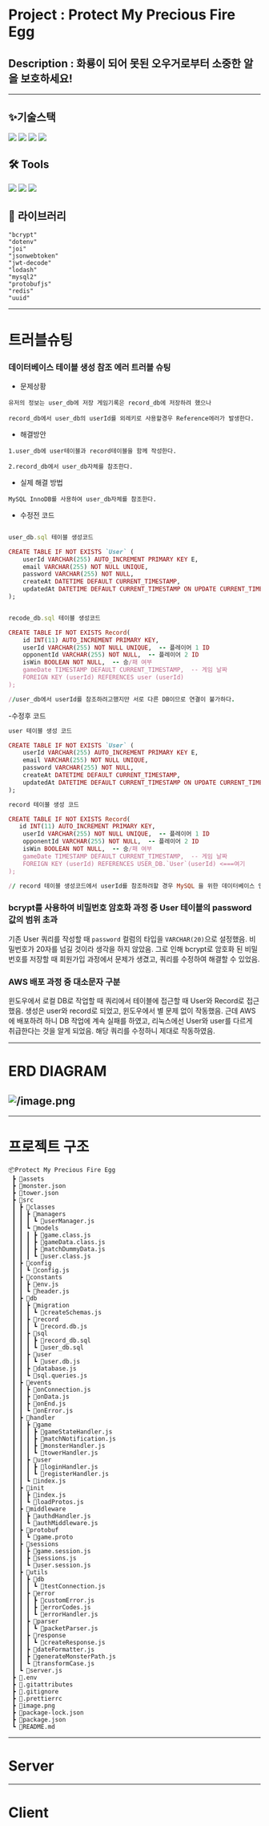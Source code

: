 # Project : Protect My Precious Fire Egg

## Description : 화룡이 되어 못된 오우거로부터 소중한 알을 보호하세요!

---

## ✨기술스택

  <img src="https://img.shields.io/badge/javascript-F7DF1E.svg?style=for-the-badge&logo=javascript&logoColor=20232a" />

   <img src="https://img.shields.io/badge/Node.js-5FA04E.svg?style=for-the-badge&logo=node.js&logoColor=20232a" />
   
<img src="https://img.shields.io/badge/mysql-4479A1.svg?style=for-the-badge&logo=mysql&logoColor=white" />

<img src="https://img.shields.io/badge/Unity-E0234E.svg?style=for-the-badge&logo=unity&logoColor=white" />

## 🛠 Tools

<img src="https://img.shields.io/badge/VSCode-4479A1.svg?style=for-the-badge&logo=visual-studio-code&logoColor=22ABF3" />
    
<img src="https://img.shields.io/badge/Rider-E0234E.svg?style=for-the-badge&logo=rider&logoColor=2C2C32" />

 <img src="https://img.shields.io/badge/figma-F24E1E.svg?style=for-the-badge&logo=figma&logoColor=white" />

## 🧰 라이브러리

```
"bcrypt"
"dotenv"
"joi"
"jsonwebtoken"
"jwt-decode"
"lodash"
"mysql2"
"protobufjs"
"redis"
"uuid"
```

---

# 트러블슈팅

### 데이터베이스 테이블 생성 참조 에러 트러블 슈팅

- 문제상황

```
유저의 정보는 user_db에 저장 게임기록은 record_db에 저장하려 했으나

record_db에서 user_db의 userId를 외레키로 사용할경우 Reference에러가 발생한다.
```

- 해결방안

```
1.user_db에 user테이블과 record테이블을 함께 작성한다.

2.record_db에서 user_db자체를 참조한다.
```

- 실제 해결 방법

```
MySQL InnoDB를 사용하여 user_db자체를 참조한다.
```

- 수정전 코드

```ruby

user_db.sql 테이블 생성코드

CREATE TABLE IF NOT EXISTS `User` (
    userId VARCHAR(255) AUTO_INCREMENT PRIMARY KEY E,
    email VARCHAR(255) NOT NULL UNIQUE,
    password VARCHAR(255) NOT NULL,
    createAt DATETIME DEFAULT CURRENT_TIMESTAMP,
    updatedAt DATETIME DEFAULT CURRENT_TIMESTAMP ON UPDATE CURRENT_TIMESTAMP
);


recode_db.sql 테이블 생성코드

CREATE TABLE IF NOT EXISTS Record(
    id INT(11) AUTO_INCREMENT PRIMARY KEY,
    userId VARCHAR(255) NOT NULL UNIQUE,  -- 플레이어 1 ID
    opponentId VARCHAR(255) NOT NULL,  -- 플레이어 2 ID
    isWin BOOLEAN NOT NULL,  -- 승/패 여부
    gameDate TIMESTAMP DEFAULT CURRENT_TIMESTAMP,  -- 게임 날짜
    FOREIGN KEY (userId) REFERENCES user (userId)
);

//user_db에서 userId를 참조하려고했지만 서로 다른 DB이므로 연결이 불가하다.
```

-수정후 코드

```ruby
user 테이블 생성 코드

CREATE TABLE IF NOT EXISTS `User` (
    userId VARCHAR(255) AUTO_INCREMENT PRIMARY KEY E,
    email VARCHAR(255) NOT NULL UNIQUE,
    password VARCHAR(255) NOT NULL,
    createAt DATETIME DEFAULT CURRENT_TIMESTAMP,
    updatedAt DATETIME DEFAULT CURRENT_TIMESTAMP ON UPDATE CURRENT_TIMESTAMP
);

record 테이블 생성 코드

CREATE TABLE IF NOT EXISTS Record(
   id INT(11) AUTO_INCREMENT PRIMARY KEY,
    userId VARCHAR(255) NOT NULL UNIQUE,  -- 플레이어 1 ID
    opponentId VARCHAR(255) NOT NULL,  -- 플레이어 2 ID
    isWin BOOLEAN NOT NULL,  -- 승/패 여부
    gameDate TIMESTAMP DEFAULT CURRENT_TIMESTAMP,  -- 게임 날짜
    FOREIGN KEY (userId) REFERENCES USER_DB.`User`(userId) <===여기
);

// record 테이블 생성코드에서 userId를 참조하려할 경우 MySQL 을 위한 데이터베이스 엔진인 InnoDB를 사용해여 USER_DB.User를 통해 통째로 참조하여 해결했다.

```


### bcrypt를 사용하여 비밀번호 암호화 과정 중 User 테이블의 password 값의 범위 초과
기존 User 쿼리를 작성할 때 `password` 컬럼의 타입을 `VARCHAR(20)`으로 설정했음.
비밀번호가 20자를 넘길 것이라 생각을 하지 않았음.
그로 인해 bcrypt로 암호화 된 비밀번호를 저장할 때 회원가입 과정에서 문제가 생겼고, 쿼리를 수정하여 해결할 수 있었음.

### AWS 배포 과정 중 대소문자 구분
윈도우에서 로컬 DB로 작업할 때 쿼리에서 테이블에 접근할 때 User와 Record로 접근했음.
생성은 user와 record로 되었고, 윈도우에서 별 문제 없이 작동했음.
근데 AWS에 배포하려 하니 DB 작업에 계속 실패를 하였고, 리눅스에선 User와 user를 다르게 취급한다는 것을 알게 되었음.
해당 쿼리를 수정하니 제대로 작동하였음.

---

# ERD DIAGRAM

## ![/image.png](image.png)

---
# 프로젝트 구조

```
📦Protect My Precious Fire Egg
 ┣ 📂assets
 ┣ 📜monster.json
 ┣ 📜tower.json
 ┣ 📂src
 ┃ ┣ 📂classes
 ┃ ┃ ┣ 📂managers
 ┃ ┃ ┃ ┗ 📜userManager.js
 ┃ ┃ ┗ 📂models
 ┃ ┃ ┃ ┣ 📜game.class.js
 ┃ ┃ ┃ ┣ 📜gameData.class.js
 ┃ ┃ ┃ ┣ 📜matchDummyData.js
 ┃ ┃ ┃ ┗ 📜user.class.js
 ┃ ┣ 📂config
 ┃ ┃ ┗ 📜config.js
 ┃ ┣ 📂constants
 ┃ ┃ ┣ 📜env.js
 ┃ ┃ ┗ 📜header.js
 ┃ ┣ 📂db
 ┃ ┃ ┣ 📂migration
 ┃ ┃ ┃ ┗ 📜createSchemas.js
 ┃ ┃ ┣ 📂record
 ┃ ┃ ┃ ┗ 📜record.db.js
 ┃ ┃ ┣ 📂sql
 ┃ ┃ ┃ ┣ 📜record_db.sql
 ┃ ┃ ┃ ┗ 📜user_db.sql
 ┃ ┃ ┣ 📂user
 ┃ ┃ ┃ ┗ 📜user.db.js
 ┃ ┃ ┣ 📜database.js
 ┃ ┃ ┗ 📜sql.queries.js
 ┃ ┣ 📂events
 ┃ ┃ ┣ 📜onConnection.js
 ┃ ┃ ┣ 📜onData.js
 ┃ ┃ ┣ 📜onEnd.js
 ┃ ┃ ┗ 📜onError.js
 ┃ ┣ 📂handler
 ┃ ┃ ┣ 📂game
 ┃ ┃ ┃ ┣ 📜gameStateHandler.js
 ┃ ┃ ┃ ┣ 📜matchNotification.js
 ┃ ┃ ┃ ┣ 📜monsterHandler.js
 ┃ ┃ ┃ ┗ 📜towerHandler.js
 ┃ ┃ ┣ 📂user
 ┃ ┃ ┃ ┣ 📜loginHandler.js
 ┃ ┃ ┃ ┗ 📜registerHandler.js
 ┃ ┃ ┗ 📜index.js
 ┃ ┣ 📂init
 ┃ ┃ ┣ 📜index.js
 ┃ ┃ ┗ 📜loadProtos.js
 ┃ ┣ 📂middleware
 ┃ ┃ ┣ 📜authdHandler.js
 ┃ ┃ ┗ 📜authMiddleware.js
 ┃ ┣ 📂protobuf
 ┃ ┃ ┗ 📜game.proto
 ┃ ┣ 📂sessions
 ┃ ┃ ┣ 📜game.session.js
 ┃ ┃ ┣ 📜sessions.js
 ┃ ┃ ┗ 📜user.session.js
 ┃ ┣ 📂utils
 ┃ ┃ ┣ 📂db
 ┃ ┃ ┃ ┗ 📜testConnection.js
 ┃ ┃ ┣ 📂error
 ┃ ┃ ┃ ┣ 📜customError.js
 ┃ ┃ ┃ ┣ 📜errorCodes.js
 ┃ ┃ ┃ ┗ 📜errorHandler.js
 ┃ ┃ ┣ 📂parser
 ┃ ┃ ┃ ┗ 📜packetParser.js
 ┃ ┃ ┣ 📂response
 ┃ ┃ ┃ ┗ 📜createResponse.js
 ┃ ┃ ┣ 📜dateFormatter.js
 ┃ ┃ ┣ 📜generateMonsterPath.js
 ┃ ┃ ┗ 📜transformCase.js
 ┃ ┗ 📜server.js
 ┣ 📜.env
 ┣ 📜.gitattributes
 ┣ 📜.gitignore
 ┣ 📜.prettierrc
 ┣ 📜image.png
 ┣ 📜package-lock.json
 ┣ 📜package.json
 ┗ 📜README.md
```

---

# Server

---

# Client
